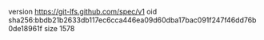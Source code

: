 version https://git-lfs.github.com/spec/v1
oid sha256:bbdb21b2633db117ec6cca446ea09d60dba17bac091f247f46dd76b0de18961f
size 1578
